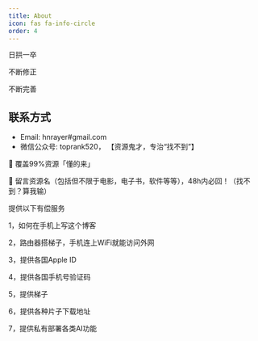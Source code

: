 ```yaml
---
title: About
icon: fas fa-info-circle
order: 4
---
```

日拱一卒

不断修正

不断完善
## 联系方式
- Email: hnrayer#gmail.com
- 微信公众号: toprank520，
【资源鬼才，专治“找不到”】

💽 覆盖99%资源「懂的来」

📮 留言资源名（包括但不限于电影，电子书，软件等等），48h内必回！（找不到？算我输）


提供以下有偿服务

1，如何在手机上写这个博客

2，路由器搭梯子，手机连上WiFi就能访问外网

3，提供各国Apple ID

4，提供各国手机号验证码

5，提供梯子

6，提供各种片子下载地址

7，提供私有部署各类AI功能

